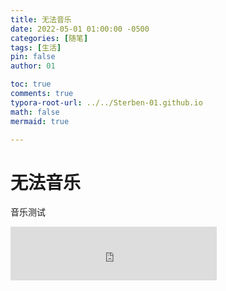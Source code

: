 ```yaml
---
title: 无法音乐 
date: 2022-05-01 01:00:00 -0500
categories: [随笔]
tags: [生活]
pin: false
author: 01

toc: true
comments: true
typora-root-url: ../../Sterben-01.github.io
math: false
mermaid: true

---
```


# 无法音乐 

音乐测试

<iframe frameborder="no" border="0" marginwidth="0" marginheight="0" width="330" height="86" src="https://music.163.com/outchain/player?type=2&id=28723836&auto=1&height=66"> </iframe>